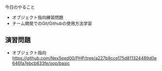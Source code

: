 今日のやること

- オブジェクト指向練習問題
- チーム開発でのGit/Githubの使用方法学習

## 演習問題
  - オブジェクト指向
    https://github.com/NexSeed00/PHP/tree/a227b9cce175d811324489d0e646fa7ebcb833fe/oop/basic

